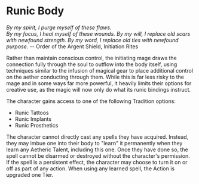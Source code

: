 # Runic Body

*By my spirit, I purge myself of these flaws.*  
*By my focus, I heal myself of these wounds.*
*By my will, I replace old scars with newfound strength.*
*By my word, I replace old ties with newfound purpose.*
-- Order of the Argent Shield, Initiation Rites

Rather than maintain conscious control, the initiating mage draws the connection fully through the soul to outflow into the body itself, using techniques similar to the infusion of magical gear to place additional control on the aether conducting through them. While this is far less risky to the mage and in some ways far more powerful, it heavily limits their options for creative use, as the magic will now only do what its runic bindings instruct.

The character gains access to one of the following Tradition options:
* Runic Tattoos
* Runic Implants
* Runic Prosthetics

The character cannot directly cast any spells they have acquired. Instead, they may imbue one into their body to "learn" it permanently when they learn any Aetheric Talent, including this one. Once they have done so, the spell cannot be disarmed or destroyed without the character's permission. If the spell is a persistent effect, the character may choose to turn it on or off as part of any action. When using any learned spell, the Action is upgraded one Tier.